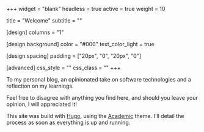 +++
widget = "blank"
headless = true
active = true
weight = 10

title = "Welcome"
subtitle = ""

[design]
  columns = "1"

[design.background]
  color = "#000"
  text_color_light = true

[design.spacing]
  padding = ["20px", "0", "20px", "0"]

[advanced]
 css_style = ""
 css_class = ""
+++

To my personal blog, an opinionated take on software technologies and a reflection on my learnings.

Feel free to disagree with anything you find here, and should you leave your opinion, I will appreciated it!

This site was build with [Hugo](https://gohugo.io), using the [Academic](https://sourcethemes.com/academic) theme. I'll detail the process as soon as everything is up and running.

